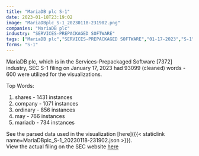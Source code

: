 ```yaml
---
title: "MariaDB plc S-1"
date: 2023-01-18T23:19:02
image: "MariaDBplc_S-1_20230118-231902.png"
companies: "MariaDB plc"
industry: "SERVICES-PREPACKAGED SOFTWARE"
tags: ["MariaDB plc","SERVICES-PREPACKAGED SOFTWARE","01-17-2023","S-1"]
forms: "S-1"
---
```

MariaDB plc, which is in the Services-Prepackaged Software [7372] industry, SEC S-1 filing on January 17, 2023 had 93099 (cleaned) words - 600 were utilized for the visualizations.

Top Words:
1. shares - 1431 instances
2. company - 1071 instances
3. ordinary - 856 instances
4. may - 766 instances
5. mariadb - 734 instances


See the parsed data used in the visualization [here]({{< staticlink name=MariaDBplc_S-1_20230118-231902.json >}}).  
View the actual filing on the SEC website [here](https://www.sec.gov/Archives/edgar/data/1929589/0001193125-23-009569.txt)